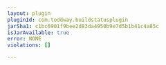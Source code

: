 ```yaml
---
layout: plugin
pluginId: com.toddway.buildstatusplugin
jarSha1: c1bc6901f9bee2d83da4950b9e7d5b1b41c4a85c
isJarAvailable: true
error: NONE
violations: []

---
```

